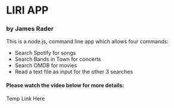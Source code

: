 # LIRI APP
### by James Rader
This is a node.js, command line app which allows four commands:
+ Search Spotify for songs
+ Search Bands in Town for concerts
+ Search OMDB for movies
+ Read a text file as input for the other 3 searches

#### Please watch the video below for more details:

Temp Link Here
